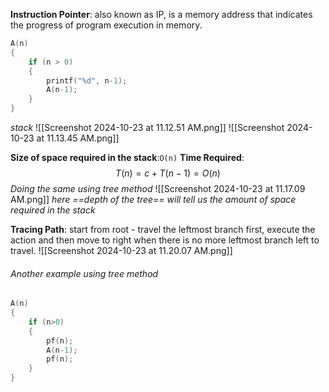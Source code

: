 **Instruction Pointer**: also known as IP, is a memory address that indicates the progress of program execution in memory.

```c
A(n)
{
	if (n > 0)
	{
		printf("%d", n-1);
		A(n-1);
	}
}
```

_stack_
![[Screenshot 2024-10-23 at 11.12.51 AM.png]]
![[Screenshot 2024-10-23 at 11.13.45 AM.png]]

**Size of space required in the stack**:`O(n)`
**Time Required**:$$T(n)=c+T(n-1)=O(n)$$
_Doing the same using tree method_
![[Screenshot 2024-10-23 at 11.17.09 AM.png]]
_here ==depth of the tree== will tell us the amount of space required in the stack_

**Tracing Path**: start from root - travel the leftmost branch first, execute the action and then move to right when there is no more leftmost branch left to travel.
![[Screenshot 2024-10-23 at 11.20.07 AM.png]]

###### Another example using tree method
```c
A(n)
{
	if (n>0)
	{
		pf(n);
		A(n-1);
		pf(n);
	}
}
```